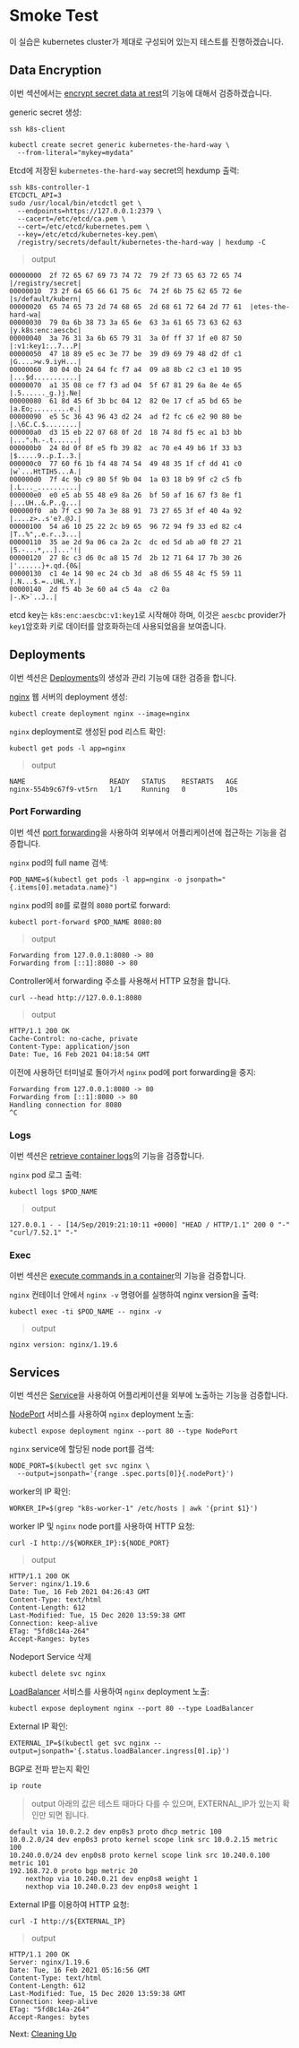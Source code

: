 # Smoke Test

이 실습은 kubernetes cluster가 제대로 구성되어 있는지 테스트를 진행하겠습니다.

## Data Encryption

이번 섹션에서는 [encrypt secret data at rest](https://kubernetes.io/docs/tasks/administer-cluster/encrypt-data/#verifying-that-data-is-encrypted)의 기능에 대해서 검증하겠습니다.

generic secret 생성:

```
ssh k8s-client
```

```
kubectl create secret generic kubernetes-the-hard-way \
  --from-literal="mykey=mydata"
```

Etcd에 저장된 `kubernetes-the-hard-way` secret의 hexdump 출력:

```
ssh k8s-controller-1
ETCDCTL_API=3
sudo /usr/local/bin/etcdctl get \
  --endpoints=https://127.0.0.1:2379 \
  --cacert=/etc/etcd/ca.pem \
  --cert=/etc/etcd/kubernetes.pem \
  --key=/etc/etcd/kubernetes-key.pem\
  /registry/secrets/default/kubernetes-the-hard-way | hexdump -C
```

> output

```
00000000  2f 72 65 67 69 73 74 72  79 2f 73 65 63 72 65 74  |/registry/secret|
00000010  73 2f 64 65 66 61 75 6c  74 2f 6b 75 62 65 72 6e  |s/default/kubern|
00000020  65 74 65 73 2d 74 68 65  2d 68 61 72 64 2d 77 61  |etes-the-hard-wa|
00000030  79 0a 6b 38 73 3a 65 6e  63 3a 61 65 73 63 62 63  |y.k8s:enc:aescbc|
00000040  3a 76 31 3a 6b 65 79 31  3a 0f ff 37 1f e0 87 50  |:v1:key1:..7...P|
00000050  47 18 89 e5 ec 3e 77 be  39 d9 69 79 48 d2 df c1  |G....>w.9.iyH...|
00000060  80 04 0b 24 64 fc f7 a4  09 a8 8b c2 c3 e1 10 95  |...$d...........|
00000070  a1 35 08 ce f7 f3 ad 04  5f 67 81 29 6a 8e 4e 65  |.5......_g.)j.Ne|
00000080  61 8d 45 6f 3b bc 04 12  82 0e 17 cf a5 bd 65 be  |a.Eo;.........e.|
00000090  e5 5c 36 43 96 43 d2 24  ad f2 fc c6 e2 90 80 be  |.\6C.C.$........|
000000a0  d3 15 eb 22 07 68 0f 2d  18 74 8d f5 ec a1 b3 bb  |...".h.-.t......|
000000b0  24 8d 0f 8f e5 fb 39 82  ac 70 e4 49 b6 1f 33 b3  |$.....9..p.I..3.|
000000c0  77 60 f6 1b f4 48 74 54  49 48 35 1f cf dd 41 c0  |w`...HtTIH5...A.|
000000d0  7f 4c 9b c9 80 5f 9b 04  1a 03 18 b9 9f c2 c5 fb  |.L..._..........|
000000e0  e0 e5 ab 55 48 e9 8a 26  bf 50 af 16 67 f3 8e f1  |...UH..&.P..g...|
000000f0  ab 7f c3 90 7a 3e 88 91  73 27 65 3f ef 40 4a 92  |....z>..s'e?.@J.|
00000100  54 a6 10 25 22 2c b9 65  96 72 94 f9 33 ed 82 c4  |T..%",.e.r..3...|
00000110  35 ae 2d 9a 06 ca 2a 2c  dc ed 5d ab a0 f8 27 21  |5.-...*,..]...'!|
00000120  27 8c c3 d6 0c a8 15 7d  2b 12 71 64 17 7b 30 26  |'......}+.qd.{0&|
00000130  c1 4e 14 90 ec 24 cb 3d  a8 d6 55 48 4c f5 59 11  |.N...$.=..UHL.Y.|
00000140  2d f5 4b 3e 60 a4 c5 4a  c2 0a                    |-.K>`..J..|
```

etcd key는 `k8s:enc:aescbc:v1:key1`로 시작해야 하며, 이것은 `aescbc` provider가 `key1`암호화 키로 데이터를 암호화하는데 사용되었음을 보여줍니다.

## Deployments

이번 섹션은 [Deployments](https://kubernetes.io/docs/concepts/workloads/controllers/deployment/)의 생성과 관리 기능에 대한 검증을 합니다.

[nginx](https://nginx.org/en/) 웹 서버의 deployment 생성:

```
kubectl create deployment nginx --image=nginx
```

`nginx` deployment로 생성된 pod 리스트 확인:

```
kubectl get pods -l app=nginx
```

> output

```
NAME                     READY   STATUS    RESTARTS   AGE
nginx-554b9c67f9-vt5rn   1/1     Running   0          10s
```

### Port Forwarding

이번 섹션 [port forwarding](https://kubernetes.io/docs/tasks/access-application-cluster/port-forward-access-application-cluster/)을 사용하여 외부에서 어플리케이션에 접근하는 기능을 검증합니다.

`nginx` pod의 full name 검색:

```
POD_NAME=$(kubectl get pods -l app=nginx -o jsonpath="{.items[0].metadata.name}")
```

`nginx` pod의 `80`를 로컬의 `8080` port로 forward:

```
kubectl port-forward $POD_NAME 8080:80
```

> output

```
Forwarding from 127.0.0.1:8080 -> 80
Forwarding from [::1]:8080 -> 80
```

Controller에서 forwarding 주소를 사용해서 HTTP 요청을 합니다.


```
curl --head http://127.0.0.1:8080
```

> output

```
HTTP/1.1 200 OK
Cache-Control: no-cache, private
Content-Type: application/json
Date: Tue, 16 Feb 2021 04:18:54 GMT
```

이전에 사용하던 터미널로 돌아가서 `nginx` pod에 port forwarding을 중지:

```
Forwarding from 127.0.0.1:8080 -> 80
Forwarding from [::1]:8080 -> 80
Handling connection for 8080
^C
```

### Logs

이번 섹션은 [retrieve container logs](https://kubernetes.io/docs/concepts/cluster-administration/logging/)의 기능을 검증합니다.

`nginx` pod 로그 출력:

```
kubectl logs $POD_NAME
```

> output

```
127.0.0.1 - - [14/Sep/2019:21:10:11 +0000] "HEAD / HTTP/1.1" 200 0 "-" "curl/7.52.1" "-"
```

### Exec

이번 섹션은 [execute commands in a container](https://kubernetes.io/docs/tasks/debug-application-cluster/get-shell-running-container/#running-individual-commands-in-a-container)의 기능을 검증합니다.

`nginx` 컨테이너 안에서 `nginx -v` 명령어를 실행하여 nginx version을 출력:

```
kubectl exec -ti $POD_NAME -- nginx -v
```

> output

```
nginx version: nginx/1.19.6
```

## Services

이번 섹션은 [Service](https://kubernetes.io/docs/concepts/services-networking/service/)을 사용하여 어플리케이션을 외부에 노출하는 기능을 검증합니다.

[NodePort](https://kubernetes.io/docs/concepts/services-networking/service/#type-nodeport) 서비스를 사용하여 `nginx` deployment 노출:

```
kubectl expose deployment nginx --port 80 --type NodePort
```

`nginx` service에 할당된 node port를 검색:

```
NODE_PORT=$(kubectl get svc nginx \
  --output=jsonpath='{range .spec.ports[0]}{.nodePort}')
```

worker의 IP 확인:

```
WORKER_IP=$(grep "k8s-worker-1" /etc/hosts | awk '{print $1}')
```

worker IP 및 `nginx` node port를 사용하여 HTTP 요청:

```
curl -I http://${WORKER_IP}:${NODE_PORT}
```

> output

```
HTTP/1.1 200 OK
Server: nginx/1.19.6
Date: Tue, 16 Feb 2021 04:26:43 GMT
Content-Type: text/html
Content-Length: 612
Last-Modified: Tue, 15 Dec 2020 13:59:38 GMT
Connection: keep-alive
ETag: "5fd8c14a-264"
Accept-Ranges: bytes
```

Nodeport Service 삭제

```
kubectl delete svc nginx
```


[LoadBalancer](https://kubernetes.io/docs/concepts/services-networking/service/#loadbalancer) 서비스를 사용하여 `nginx` deployment 노출:

```
kubectl expose deployment nginx --port 80 --type LoadBalancer
```

External IP 확인:

```
EXTERNAL_IP=$(kubectl get svc nginx --output=jsonpath='{.status.loadBalancer.ingress[0].ip}')
```

BGP로 전파 받는지 확인

```
ip route
```

>output
> 아래의 값은 테스트 때마다 다를 수 있으며, EXTERNAL_IP가 있는지 확인만 되면 됩니다.

```
default via 10.0.2.2 dev enp0s3 proto dhcp metric 100
10.0.2.0/24 dev enp0s3 proto kernel scope link src 10.0.2.15 metric 100
10.240.0.0/24 dev enp0s8 proto kernel scope link src 10.240.0.100 metric 101
192.168.72.0 proto bgp metric 20
	nexthop via 10.240.0.21 dev enp0s8 weight 1
	nexthop via 10.240.0.23 dev enp0s8 weight 1
```

External IP를 이용하여 HTTP 요청:

```
curl -I http://${EXTERNAL_IP}
```

> output

```
HTTP/1.1 200 OK
Server: nginx/1.19.6
Date: Tue, 16 Feb 2021 05:16:56 GMT
Content-Type: text/html
Content-Length: 612
Last-Modified: Tue, 15 Dec 2020 13:59:38 GMT
Connection: keep-alive
ETag: "5fd8c14a-264"
Accept-Ranges: bytes
```

Next: [Cleaning Up](14-cleanup.md)
